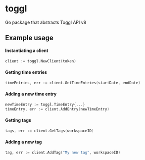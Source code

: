 # toggl
Go package that abstracts Toggl API v8

## Example usage

#### Instantiating a client

```go
client := toggl.NewClient(token)
```

#### Getting time entries

```go
timeEntries, err := client.GetTimeEntries(startDate, endDate)
```

#### Adding a new time entry

```go
newTimeEntry := toggl.TimeEntry{...}
timeEntry, err := client.AddEntry(newTimeEntry)
```

#### Getting tags

```go
tags, err := client.GetTags(workspaceID)
```

#### Adding a new tag

```go
tag, err := client.AddTag("My new tag", workspaceID)
```

